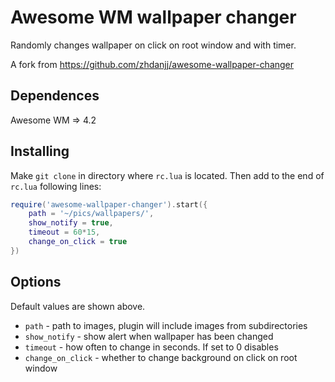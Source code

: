 # Awesome WM wallpaper changer
Randomly changes wallpaper on click on root window and with timer.

A fork from https://github.com/zhdanjj/awesome-wallpaper-changer

## Dependences
Awesome WM => 4.2

## Installing
Make `git clone`  in directory where `rc.lua` is located. Then add to the end of `rc.lua` following lines:
```lua
require('awesome-wallpaper-changer').start({
	path = '~/pics/wallpapers/',
	show_notify = true,
	timeout = 60*15,
	change_on_click = true
})
```

## Options
Default values are shown above.
* `path` - path to images, plugin will include images from subdirectories
* `show_notify` -  show alert when wallpaper has been changed
* `timeout` - how often to change in seconds. If set to 0 disables
* `change_on_click` - whether to change background on click on root window

